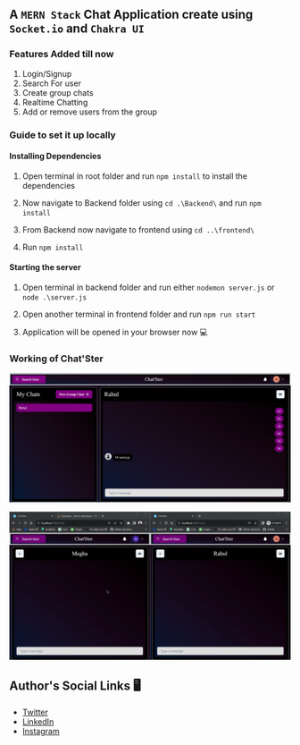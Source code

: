 ## A `MERN Stack` Chat Application create using `Socket.io` and `Chakra UI`

### Features Added till now

1. Login/Signup
2. Search For user
3. Create group chats
4. Realtime Chatting
5. Add or remove users from the group


### Guide to set it up locally

#### Installing Dependencies

1. Open terminal in root folder and run `npm install` to install the dependencies

2. Now navigate to Backend folder using `cd .\Backend\` and run `npm install`

3. From Backend now navigate to frontend using `cd ..\frontend\`

4. Run `npm install`

#### Starting the server

1. Open terminal in backend folder and run either `nodemon server.js` or `node .\server.js`

2. Open another terminal in frontend folder and run `npm run start`

3. Application will be opened in your browser now 💻

### Working of Chat'Ster

![Rahul's Chats](Assets/1.png)

![App GIF](Assets/Recording%202023-08-20%20121907.gif)

## Author's Social Links 🖥️

- [Twitter](https://twitter.com/rahu__24)
- [LinkedIn](https://www.linkedin.com/in/rahu24/)
- [Instagram](https://www.instagram.com/rahu__24/)